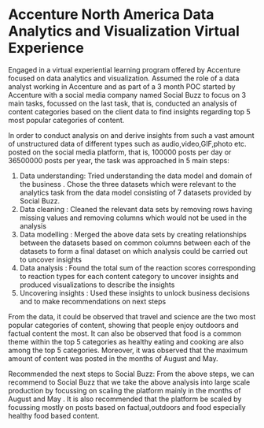 # Accenture North America Data Analytics and Visualization Virtual Experience

Engaged in a virtual experiential learning program offered by Accenture focused on data analytics and visualization.
Assumed the role of a data analyst working in Accenture and as part of a 3 month POC started by Accenture with a social media company named Social Buzz to focus on 3 main tasks, focussed on the last task, that is, conducted an analysis of content categories based on the client data to find insights regarding top 5 most popular categories of content.

In order to conduct analysis on and derive insights from such a vast amount of unstructured data of different types such as audio,video,GIF,photo etc. posted on the social media platform, that is, 100000 posts per day or 36500000 posts per year, the task was approached in 5 main steps:
1. Data understanding: Tried understanding the data model and domain of the business . Chose the three datasets which were relevant to the analytics task from the data model consisting of 7 datasets provided by Social Buzz.
2. Data cleaning : Cleaned the relevant data sets by removing rows having missing values and removing columns which would not be used in the analysis
3. Data modelling : Merged the above data sets by creating relationships between the datasets based on common columns between each of the datasets to form a final dataset on which analysis could be carried out to uncover insights
4. Data analysis : Found the total sum of the reaction scores corresponding to reaction types for each content category to uncover insights and produced visualizations to describe the insights
5. Uncovering insights : Used these insights to unlock business decisions and to make recommendations on next steps

From the data, it could be observed that travel and science are the two most popular categories of content, showing that people enjoy outdoors and factual content the most.
It can also be observed that food is a common theme within the top 5 categories as healthy eating and cooking are also among the top 5 categories. 
Moreover, it was observed that the maximum amount of content was posted in the months of August and May. 

Recommended the next steps to Social Buzz:
From the above steps, we can recommend to Social Buzz that we take the above analysis into large scale production by focussing on scaling the platform mainly in the months of August and May . It is also recommended that the platform be scaled by focussing mostly on posts based on factual,outdoors and food especially healthy food based content. 
